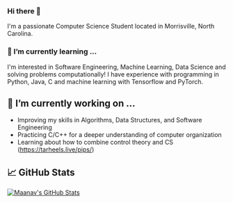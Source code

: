 ### Hi there 👋
I'm a passionate Computer Science Student located in Morrisville, North Carolina. 

### 🌱 I’m currently learning ...
I'm interested in Software Engineering, Machine Learning, Data Science and solving problems computationally! I have experience with programming in Python, Java, C and machine learning with Tensorflow and PyTorch.

## 🔭 I’m currently working on ...
* Improving my skills in Algorithms, Data Structures, and Software Engineering
* Practicing C/C++ for a deeper understanding of computer organization
* Learning about how to combine control theory and CS (https://tarheels.live/pips/)


## &#x1f4c8; GitHub Stats

<a href="https://github.com/MaanavS16/MaanavS16">
  <img align="center" src="https://github-readme-stats.vercel.app/api?username=MaanavS16&show_icons=true&line_height=27&count_private=true&title_color=ffffff&text_color=c9cacc&icon_color=2bbc8a&bg_color=1d1f21" alt="Maanav's GitHub Stats" />
</a>


<!--
**MaanavS16/MaanavS16** is a ✨ _special_ ✨ repository because its `README.md` (this file) appears on your GitHub profile.

Here are some ideas to get you started:


- 🌱 I’m currently learning ...
- 👯 I’m looking to collaborate on ...
- 🤔 I’m looking for help with ...
- 💬 Ask me about ...
- 📫 How to reach me: ...
- 😄 Pronouns: ...
- ⚡ Fun fact: ...
-->
